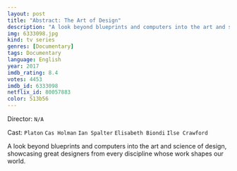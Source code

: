 ```yaml
---
layout: post
title: "Abstract: The Art of Design"
description: "A look beyond blueprints and computers into the art and science of design, showcasing great designers from every discipline whose work shapes our world..."
img: 6333098.jpg
kind: tv series
genres: [Documentary]
tags: Documentary 
language: English
year: 2017
imdb_rating: 8.4
votes: 4453
imdb_id: 6333098
netflix_id: 80057883
color: 513b56
---
```

Director: `N/A`  

Cast: `Platon` `Cas Holman` `Ian Spalter` `Elisabeth Biondi` `Ilse Crawford` 

A look beyond blueprints and computers into the art and science of design, showcasing great designers from every discipline whose work shapes our world.